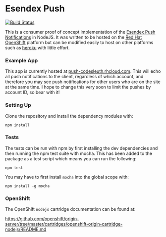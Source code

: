 # Esendex Push

[![Build Status](https://travis-ci.org/Codesleuth/esendex-push.png?branch=master)](https://travis-ci.org/Codesleuth/esendex-push)

This is a consumer proof of concept implementation of the [Esendex Push Notifications](http://developers.esendex.com/APIs/Push-Notifications) in NodeJS.
It was written to be hosted on the [Red Hat OpenShift](https://www.openshift.com/) platform but can be modified easily to host on other platforms such as [heroku](https://www.heroku.com) with little effort.

### Example App
This app is currently hosted at [push-codesleuth.rhcloud.com](http://push-codesleuth.rhcloud.com). This will echo all push notifications to the client, regardless of which account, and therefore you may see push notifications for other users who are on the site at the same time. I hope to change this very soon to limit the pushes by account ID, so bear with it!

### Setting Up
Clone the repository and install the dependency modules with:
```
npm install
```

### Tests
The tests can be run with npm by first installing the dev dependencies and then running the npm test suite with mocha. This has been added to the package as a test script which means you can run the following:
```
npm test
```

You may have to first install `mocha` into the global scope with:
```
npm install -g mocha
```

### OpenShift
The OpenShift `nodejs` cartridge documentation can be found at:

https://github.com/openshift/origin-server/tree/master/cartridges/openshift-origin-cartridge-nodejs/README.md
